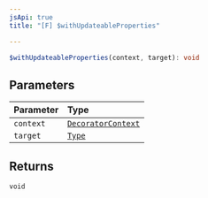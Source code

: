 ```yaml
---
jsApi: true
title: "[F] $withUpdateableProperties"

---
```

```ts
$withUpdateableProperties(context, target): void
```

## Parameters

| Parameter | Type |
| :------ | :------ |
| `context` | [`DecoratorContext`](Interface.DecoratorContext.md) |
| `target` | [`Type`](Type.Type.md) |

## Returns

`void`
